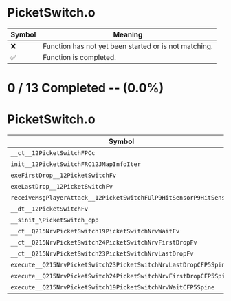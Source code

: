 # PicketSwitch.o
| Symbol | Meaning 
| ------------- | ------------- 
| :x: | Function has not yet been started or is not matching. 
| :white_check_mark: | Function is completed. 


# 0 / 13 Completed -- (0.0%)
# PicketSwitch.o
| Symbol | Decompiled? |
| ------------- | ------------- |
| `__ct__12PicketSwitchFPCc` | :x: |
| `init__12PicketSwitchFRC12JMapInfoIter` | :x: |
| `exeFirstDrop__12PicketSwitchFv` | :x: |
| `exeLastDrop__12PicketSwitchFv` | :x: |
| `receiveMsgPlayerAttack__12PicketSwitchFUlP9HitSensorP9HitSensor` | :x: |
| `__dt__12PicketSwitchFv` | :x: |
| `__sinit_\PicketSwitch_cpp` | :x: |
| `__ct__Q215NrvPicketSwitch19PicketSwitchNrvWaitFv` | :x: |
| `__ct__Q215NrvPicketSwitch24PicketSwitchNrvFirstDropFv` | :x: |
| `__ct__Q215NrvPicketSwitch23PicketSwitchNrvLastDropFv` | :x: |
| `execute__Q215NrvPicketSwitch23PicketSwitchNrvLastDropCFP5Spine` | :x: |
| `execute__Q215NrvPicketSwitch24PicketSwitchNrvFirstDropCFP5Spine` | :x: |
| `execute__Q215NrvPicketSwitch19PicketSwitchNrvWaitCFP5Spine` | :x: |
